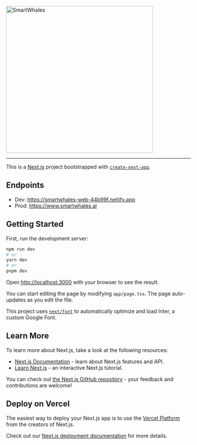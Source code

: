 <picture>
  <source media="(prefers-color-scheme: dark)" srcset="https://euc1-863889971009-dev-smartwhales-assets.s3.eu-central-1.amazonaws.com/static/logo-dark.svg">
  <source media="(prefers-color-scheme: light)" srcset="https://euc1-863889971009-dev-smartwhales-assets.s3.eu-central-1.amazonaws.com/static/logo-white.svg">
  <img alt="SmartWhales" src="https://euc1-863889971009-dev-smartwhales-assets.s3.eu-central-1.amazonaws.com/static/logo-white.svg" width="400">
</picture>

---

This is a [Next.js](https://nextjs.org/) project bootstrapped with [`create-next-app`](https://github.com/vercel/next.js/tree/canary/packages/create-next-app).

## Endpoints

- Dev: https://smartwhales-web-44b99f.netlify.app
- Prod: https://www.smartwhales.ai

## Getting Started

First, run the development server:

```bash
npm run dev
# or
yarn dev
# or
pnpm dev
```

Open [http://localhost:3000](http://localhost:3000) with your browser to see the result.

You can start editing the page by modifying `app/page.tsx`. The page auto-updates as you edit the file.

This project uses [`next/font`](https://nextjs.org/docs/basic-features/font-optimization) to automatically optimize and load Inter, a custom Google Font.

## Learn More

To learn more about Next.js, take a look at the following resources:

- [Next.js Documentation](https://nextjs.org/docs) - learn about Next.js features and API.
- [Learn Next.js](https://nextjs.org/learn) - an interactive Next.js tutorial.

You can check out [the Next.js GitHub repository](https://github.com/vercel/next.js/) - your feedback and contributions are welcome!

## Deploy on Vercel

The easiest way to deploy your Next.js app is to use the [Vercel Platform](https://vercel.com/new?utm_medium=default-template&filter=next.js&utm_source=create-next-app&utm_campaign=create-next-app-readme) from the creators of Next.js.

Check out our [Next.js deployment documentation](https://nextjs.org/docs/deployment) for more details.
